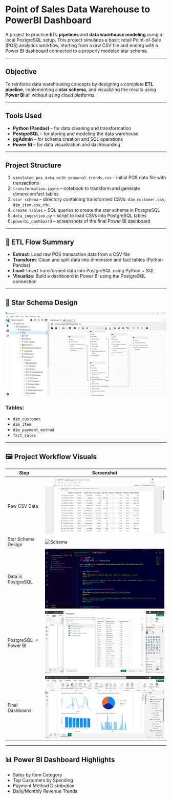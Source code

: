 # Point of Sales Data Warehouse to PowerBI Dashboard

A project to practice **ETL pipelines** and **data warehouse modeling** using a local PostgreSQL setup. This project simulates a basic retail Point-of-Sale (POS) analytics workflow, starting from a raw CSV file and ending with a Power BI dashboard connected to a properly modeled star schema.

---

## Objective

To reinforce data warehousing concepts by designing a complete **ETL pipeline**, implementing a **star schema**, and visualizing the results using **Power BI** all without using cloud platforms.

---

## Tools Used

- **Python (Pandas)** – for data cleaning and transformation
- **PostgreSQL** – for storing and modeling the data warehouse
- **pgAdmin** – for schema creation and SQL operations
- **Power BI** – for data visualization and dashboarding

---

## Project Structure

1. `simulated_pos_data_with_seasonal_trends.csv` – initial POS data file with transactions
2. `transformation.ipynb` – notebook to transform and generate dimension/fact tables
3. `star schema` – directory containing transformed CSVs: `dim_customer.csv`, `dim_item.csv`, etc.
4. `create tables` – SQL queries to create the star schema in PostgreSQL
5. `data_ingestion.py` – script to load CSVs into PostgreSQL tables
6. `powerbi_dashboard` – screenshots of the final Power BI dashboard

---

## 🔄 ETL Flow Summary

- **Extract**: Load raw POS transaction data from a CSV file
- **Transform**: Clean and split data into dimension and fact tables (Python Pandas)
- **Load**: Insert transformed data into PostgreSQL using Python + SQL
- **Visualize**: Build a dashboard in Power BI using the PostgreSQL connection

---

## 🧱 Star Schema Design

![Schema Design](images/ERD-schema.png)

### Tables:
- `dim_customer`
- `dim_item`
- `dim_payment_method`
- `fact_sales`

---

## 🖼️ Project Workflow Visuals

| Step | Screenshot |
|------|------------|
| Raw CSV Data | ![Raw CSV](images/initial-data-frame.png) |
| Star Schema Design | ![Schema](images/star-schema.png) |
| Data in PostgreSQL | ![PostgreSQL Tables](images/data-ingestion.png) |
| PostgreSQL → Power BI | ![Power BI Connection](images/conect-postgre-powerbi.png) |
| Final Dashboard | ![Dashboard](images/powerBI-dashoboard.png) |

---

## 📊 Power BI Dashboard Highlights

- Sales by Item Category
- Top Customers by Spending
- Payment Method Distribution
- Daily/Monthly Revenue Trends
